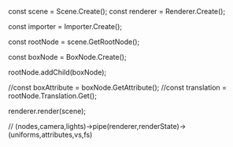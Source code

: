 
const scene = Scene.Create();
const renderer = Renderer.Create();

const importer = Importer.Create();

const rootNode = scene.GetRootNode();

const boxNode = BoxNode.Create();

rootNode.addChild(boxNode);

//const boxAttribute = boxNode.GetAttribute();
//const translation = rootNode.Translation.Get(); 

renderer.render(scene);


//
(nodes,camera,lights)->pipe(renderer,renderState)->(uniforms,attributes,vs,fs)
